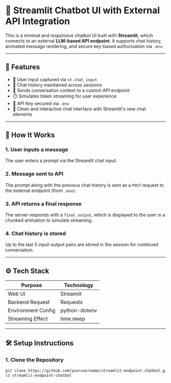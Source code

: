 # 🤖 Streamlit Chatbot UI with External API Integration

This is a minimal and responsive chatbot UI built with **Streamlit**, which connects to an external **LLM-based API endpoint**. It supports chat history, animated message rendering, and secure key-based authorization via `.env`.

---

## 📌 Features

- 🧠 User input captured via `st.chat_input`
- 🔁 Chat history maintained across sessions
- 🧵 Sends conversation context to a custom API endpoint
- ⏱️ Simulates token streaming for user experience
- 🔐 API Key secured via `.env`
- 💬 Clean and interactive chat interface with Streamlit's new chat elements

---

## 🚀 How It Works

### 1. User inputs a message
The user enters a prompt via the Streamlit chat input.

### 2. Message sent to API
The prompt along with the previous chat history is sent as a `POST` request to the external endpoint (from `.env`).

### 3. API returns a final response
The server responds with a `final_output`, which is displayed to the user in a chunked animation to simulate streaming.

### 4. Chat history is stored
Up to the last 5 input-output pairs are stored in the session for continued conversation.

---

## ⚙️ Tech Stack

| Purpose             | Technology     |
|---------------------|----------------|
| Web UI              | Streamlit      |
| Backend Request     | Requests       |
| Environment Config  | python-dotenv  |
| Streaming Effect    | time.sleep     |

---

## 🛠️ Setup Instructions

### 1. Clone the Repository

```bash
git clone https://github.com/yourusername/streamlit-endpoint-chatbot.git
cd streamlit-endpoint-chatbot
